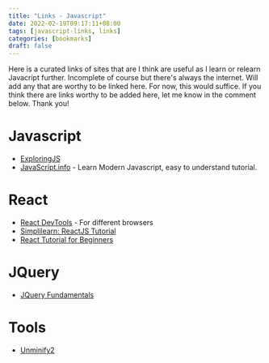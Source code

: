 ```yaml
---
title: "Links - Javascript"
date: 2022-02-19T09:17:11+08:00
tags: [javascript-links, links]
categories: [bookmarks]
draft: false
---
```

Here is a curated links of sites that are I think are useful as I learn or relearn Javacript further. Incomplete of course but there's always the internet. Will add any that are worthy to be linked here. For now, this would suffice. If you think there are links worthy to be added here, let me know in the comment below. Thank you!

# Javascript
* [ExploringJS](https://exploringjs.com/)
* [JavaScript.info](https://javascript.info/) - Learn Modern Javascript, easy to understand tutorial.

# React
* [React DevTools](https://fb.me/react-devtools) - For different browsers
* [Simplilearn: ReactJS Tutorial](https://www.simplilearn.com/tutorials/reactjs-tutorial)
* [React Tutorial for Beginners](https://ibaslogic.com/react-tutorial-for-beginners/)

# JQuery
* [JQuery Fundamentals](http://jqfundamentals.com/)

# Tools
* [Unminify2](https://www.unminify2.com/)
